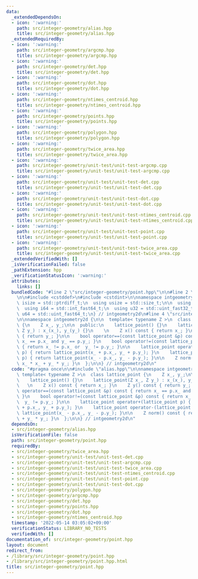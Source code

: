 ```yaml
---
data:
  _extendedDependsOn:
  - icon: ':warning:'
    path: src/integer-geometry/alias.hpp
    title: src/integer-geometry/alias.hpp
  _extendedRequiredBy:
  - icon: ':warning:'
    path: src/integer-geometry/argcmp.hpp
    title: src/integer-geometry/argcmp.hpp
  - icon: ':warning:'
    path: src/integer-geometry/det.hpp
    title: src/integer-geometry/det.hpp
  - icon: ':warning:'
    path: src/integer-geometry/dot.hpp
    title: src/integer-geometry/dot.hpp
  - icon: ':warning:'
    path: src/integer-geometry/ntimes_centroid.hpp
    title: src/integer-geometry/ntimes_centroid.hpp
  - icon: ':warning:'
    path: src/integer-geometry/points.hpp
    title: src/integer-geometry/points.hpp
  - icon: ':warning:'
    path: src/integer-geometry/polygon.hpp
    title: src/integer-geometry/polygon.hpp
  - icon: ':warning:'
    path: src/integer-geometry/twice_area.hpp
    title: src/integer-geometry/twice_area.hpp
  - icon: ':warning:'
    path: src/integer-geometry/unit-test/unit-test-argcmp.cpp
    title: src/integer-geometry/unit-test/unit-test-argcmp.cpp
  - icon: ':warning:'
    path: src/integer-geometry/unit-test/unit-test-det.cpp
    title: src/integer-geometry/unit-test/unit-test-det.cpp
  - icon: ':warning:'
    path: src/integer-geometry/unit-test/unit-test-dot.cpp
    title: src/integer-geometry/unit-test/unit-test-dot.cpp
  - icon: ':warning:'
    path: src/integer-geometry/unit-test/unit-test-ntimes_centroid.cpp
    title: src/integer-geometry/unit-test/unit-test-ntimes_centroid.cpp
  - icon: ':warning:'
    path: src/integer-geometry/unit-test/unit-test-point.cpp
    title: src/integer-geometry/unit-test/unit-test-point.cpp
  - icon: ':warning:'
    path: src/integer-geometry/unit-test/unit-test-twice_area.cpp
    title: src/integer-geometry/unit-test/unit-test-twice_area.cpp
  _extendedVerifiedWith: []
  _isVerificationFailed: false
  _pathExtension: hpp
  _verificationStatusIcon: ':warning:'
  attributes:
    links: []
  bundledCode: "#line 2 \"src/integer-geometry/point.hpp\"\n\n#line 2 \"src/integer-geometry/alias.hpp\"\
    \n\n#include <cstddef>\n#include <cstdint>\n\nnamespace intgeometry2d {\n  using\
    \ isize = std::ptrdiff_t;\n  using usize = std::size_t;\n\n  using i32 = std::int_fast32_t;\n\
    \  using i64 = std::int_fast64_t;\n  using u32 = std::uint_fast32_t;\n  using\
    \ u64 = std::uint_fast64_t;\n} // intgeometry2d\n#line 4 \"src/integer-geometry/point.hpp\"\
    \n\nnamespace intgeometry2d {\n\n  template< typename Z >\n  class lattice_point\
    \ {\n    Z x_, y_;\n\n  public:\n    lattice_point() {}\n    lattice_point(Z x_,\
    \ Z y_) : x_(x_), y_(y_) {}\n    \n    Z x() const { return x_; }\n    Z y() const\
    \ { return y_; }\n\n    bool operator==(const lattice_point &p) const { return\
    \ x_ == p.x_ and y_ == p.y_; }\n    bool operator!=(const lattice_point &p) const\
    \ { return x_ != p.x_ or  y_ != p.y_; }\n\n    lattice_point operator+(lattice_point\
    \ p) { return lattice_point(x_ + p.x_, y_ + p.y_); }\n    lattice_point operator-(lattice_point\
    \ p) { return lattice_point(x_ - p.x_, y_ - p.y_); }\n\n    Z norm() const { return\
    \ x_ * x_ + y_ * y_; }\n  };\n\n} // intgeometry2d\n"
  code: "#pragma once\n\n#include \"alias.hpp\"\n\nnamespace intgeometry2d {\n\n \
    \ template< typename Z >\n  class lattice_point {\n    Z x_, y_;\n\n  public:\n\
    \    lattice_point() {}\n    lattice_point(Z x_, Z y_) : x_(x_), y_(y_) {}\n \
    \   \n    Z x() const { return x_; }\n    Z y() const { return y_; }\n\n    bool\
    \ operator==(const lattice_point &p) const { return x_ == p.x_ and y_ == p.y_;\
    \ }\n    bool operator!=(const lattice_point &p) const { return x_ != p.x_ or\
    \  y_ != p.y_; }\n\n    lattice_point operator+(lattice_point p) { return lattice_point(x_\
    \ + p.x_, y_ + p.y_); }\n    lattice_point operator-(lattice_point p) { return\
    \ lattice_point(x_ - p.x_, y_ - p.y_); }\n\n    Z norm() const { return x_ * x_\
    \ + y_ * y_; }\n  };\n\n} // intgeometry2d\n"
  dependsOn:
  - src/integer-geometry/alias.hpp
  isVerificationFile: false
  path: src/integer-geometry/point.hpp
  requiredBy:
  - src/integer-geometry/twice_area.hpp
  - src/integer-geometry/unit-test/unit-test-det.cpp
  - src/integer-geometry/unit-test/unit-test-argcmp.cpp
  - src/integer-geometry/unit-test/unit-test-twice_area.cpp
  - src/integer-geometry/unit-test/unit-test-ntimes_centroid.cpp
  - src/integer-geometry/unit-test/unit-test-point.cpp
  - src/integer-geometry/unit-test/unit-test-dot.cpp
  - src/integer-geometry/polygon.hpp
  - src/integer-geometry/argcmp.hpp
  - src/integer-geometry/det.hpp
  - src/integer-geometry/points.hpp
  - src/integer-geometry/dot.hpp
  - src/integer-geometry/ntimes_centroid.hpp
  timestamp: '2022-05-14 03:05:02+09:00'
  verificationStatus: LIBRARY_NO_TESTS
  verifiedWith: []
documentation_of: src/integer-geometry/point.hpp
layout: document
redirect_from:
- /library/src/integer-geometry/point.hpp
- /library/src/integer-geometry/point.hpp.html
title: src/integer-geometry/point.hpp
---
```

